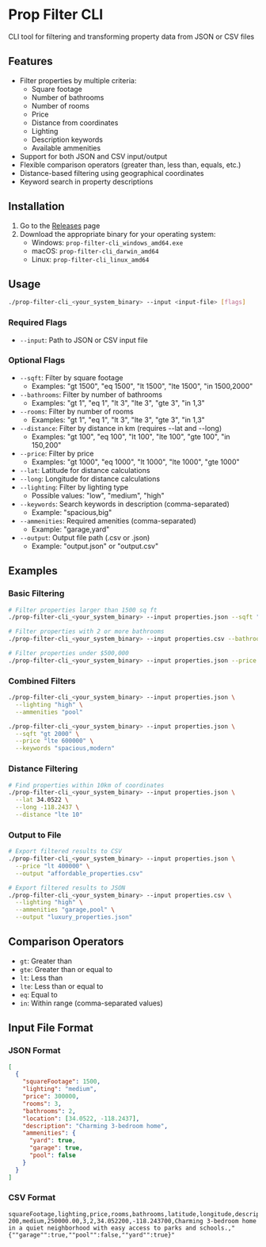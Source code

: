 # Prop Filter CLI

CLI tool for filtering and transforming property data from JSON or CSV files

## Features

- Filter properties by multiple criteria:
  - Square footage
  - Number of bathrooms
  - Number of rooms
  - Price
  - Distance from coordinates
  - Lighting
  - Description keywords
  - Available ammenities
- Support for both JSON and CSV input/output
- Flexible comparison operators (greater than, less than, equals, etc.)
- Distance-based filtering using geographical coordinates
- Keyword search in property descriptions

## Installation

1. Go to the [Releases](https://github.com/ramirofarias/prop-filter-cli/releases) page
2. Download the appropriate binary for your operating system:
   - Windows: `prop-filter-cli_windows_amd64.exe`
   - macOS: `prop-filter-cli_darwin_amd64`
   - Linux: `prop-filter-cli_linux_amd64`

## Usage

```bash
./prop-filter-cli_<your_system_binary> --input <input-file> [flags]
```

### Required Flags

- `--input`: Path to JSON or CSV input file

### Optional Flags

- `--sqft`: Filter by square footage
  - Examples: "gt 1500", "eq 1500", "lt 1500", "lte 1500", "in 1500,2000"
- `--bathrooms`: Filter by number of bathrooms
  - Examples: "gt 1", "eq 1", "lt 3", "lte 3", "gte 3", "in 1,3"
- `--rooms`: Filter by number of rooms
  - Examples: "gt 1", "eq 1", "lt 3", "lte 3", "gte 3", "in 1,3"
- `--distance`: Filter by distance in km (requires --lat and --long)
  - Examples: "gt 100", "eq 100", "lt 100", "lte 100", "gte 100", "in 150,200"
- `--price`: Filter by price
  - Examples: "gt 1000", "eq 1000", "lt 1000", "lte 1000", "gte 1000"
- `--lat`: Latitude for distance calculations
- `--long`: Longitude for distance calculations
- `--lighting`: Filter by lighting type
  - Possible values: "low", "medium", "high"
- `--keywords`: Search keywords in description (comma-separated)
  - Example: "spacious,big"
- `--ammenities`: Required amenities (comma-separated)
  - Example: "garage,yard"
- `--output`: Output file path (.csv or .json)
  - Example: "output.json" or "output.csv"

## Examples

### Basic Filtering

```bash
# Filter properties larger than 1500 sq ft
./prop-filter-cli_<your_system_binary> --input properties.json --sqft "gt 1500"

# Filter properties with 2 or more bathrooms
./prop-filter-cli_<your_system_binary> --input properties.csv --bathrooms "gte 2"

# Filter properties under $500,000
./prop-filter-cli_<your_system_binary> --input properties.json --price "lt 500000"
```

### Combined Filters

```bash
./prop-filter-cli_<your_system_binary> --input properties.json \
  --lighting "high" \
  --ammenities "pool"

./prop-filter-cli_<your_system_binary> --input properties.json \
  --sqft "gt 2000" \
  --price "lte 600000" \
  --keywords "spacious,modern"
```

### Distance Filtering

```bash
# Find properties within 10km of coordinates
./prop-filter-cli_<your_system_binary> --input properties.json \
  --lat 34.0522 \
  --long -118.2437 \
  --distance "lte 10"
```

### Output to File

```bash
# Export filtered results to CSV
./prop-filter-cli_<your_system_binary> --input properties.json \
  --price "lt 400000" \
  --output "affordable_properties.csv"

# Export filtered results to JSON
./prop-filter-cli_<your_system_binary> --input properties.csv \
  --lighting "high" \
  --ammenities "garage,pool" \
  --output "luxury_properties.json"
```

## Comparison Operators

- `gt`: Greater than
- `gte`: Greater than or equal to
- `lt`: Less than
- `lte`: Less than or equal to
- `eq`: Equal to
- `in`: Within range (comma-separated values)

## Input File Format

### JSON Format

```json
[
  {
    "squareFootage": 1500,
    "lighting": "medium",
    "price": 300000,
    "rooms": 3,
    "bathrooms": 2,
    "location": [34.0522, -118.2437],
    "description": "Charming 3-bedroom home",
    "ammenities": {
      "yard": true,
      "garage": true,
      "pool": false
    }
  }
]
```

### CSV Format

```csv
squareFootage,lighting,price,rooms,bathrooms,latitude,longitude,description,ammenities
200,medium,250000.00,3,2,34.052200,-118.243700,Charming 3-bedroom home in a quiet neighborhood with easy access to parks and schools.,"{""garage"":true,""pool"":false,""yard"":true}"
```
